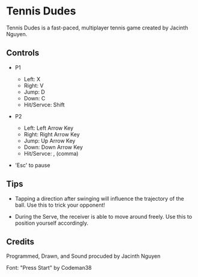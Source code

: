 # Tennis Dudes

Tennis Dudes is a fast-paced, multiplayer tennis game created by Jacinth Nguyen.

## Controls

* P1
	* Left: X
	* Right: V
	* Jump: D
	* Down: C
	* Hit/Servce: Shift

* P2
	* Left: Left Arrow Key
	* Right: Right Arrow Key
	* Jump: Up Arrow Key
	* Down: Down Arrow Key
	* Hit/Servce: , (comma)

* 'Esc' to pause

## Tips

* Tapping a direction after swinging will influence the trajectory of the ball. Use this to trick your opponent!

* During the Serve, the receiver is able to move around freely. Use this to position yourself accordingly.

## Credits

Programmed, Drawn, and Sound procuded by Jacinth Nguyen

Font: "Press Start" by Codeman38

